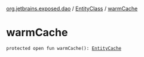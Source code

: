 [org.jetbrains.exposed.dao](../index.md) / [EntityClass](index.md) / [warmCache](.)

# warmCache

`protected open fun warmCache(): `[`EntityCache`](../-entity-cache/index.md)